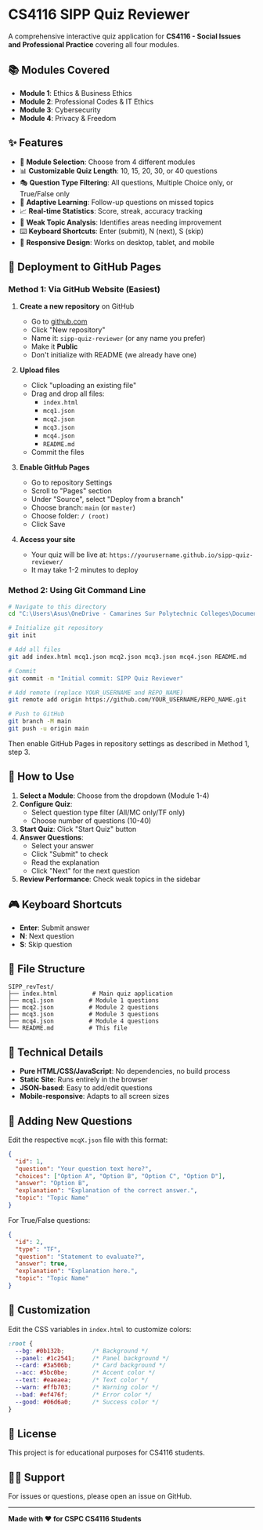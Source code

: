 # CS4116 SIPP Quiz Reviewer

A comprehensive interactive quiz application for **CS4116 - Social Issues and Professional Practice** covering all four modules.

## 📚 Modules Covered

- **Module 1**: Ethics & Business Ethics
- **Module 2**: Professional Codes & IT Ethics
- **Module 3**: Cybersecurity
- **Module 4**: Privacy & Freedom

## ✨ Features

- 🎯 **Module Selection**: Choose from 4 different modules
- 📊 **Customizable Quiz Length**: 10, 15, 20, 30, or 40 questions
- 🎭 **Question Type Filtering**: All questions, Multiple Choice only, or True/False only
- 🔄 **Adaptive Learning**: Follow-up questions on missed topics
- 📈 **Real-time Statistics**: Score, streak, accuracy tracking
- 🎯 **Weak Topic Analysis**: Identifies areas needing improvement
- ⌨️ **Keyboard Shortcuts**: Enter (submit), N (next), S (skip)
- 📱 **Responsive Design**: Works on desktop, tablet, and mobile

## 🚀 Deployment to GitHub Pages

### Method 1: Via GitHub Website (Easiest)

1. **Create a new repository** on GitHub
   - Go to [github.com](https://github.com)
   - Click "New repository"
   - Name it: `sipp-quiz-reviewer` (or any name you prefer)
   - Make it **Public**
   - Don't initialize with README (we already have one)

2. **Upload files**
   - Click "uploading an existing file"
   - Drag and drop all files:
     - `index.html`
     - `mcq1.json`
     - `mcq2.json`
     - `mcq3.json`
     - `mcq4.json`
     - `README.md`
   - Commit the files

3. **Enable GitHub Pages**
   - Go to repository Settings
   - Scroll to "Pages" section
   - Under "Source", select "Deploy from a branch"
   - Choose branch: `main` (or `master`)
   - Choose folder: `/ (root)`
   - Click Save

4. **Access your site**
   - Your quiz will be live at: `https://yourusername.github.io/sipp-quiz-reviewer/`
   - It may take 1-2 minutes to deploy

### Method 2: Using Git Command Line

```bash
# Navigate to this directory
cd "C:\Users\Asus\OneDrive - Camarines Sur Polytechnic Colleges\Documents\4thYear\SIPP\Reviewer\SIPP_revTest"

# Initialize git repository
git init

# Add all files
git add index.html mcq1.json mcq2.json mcq3.json mcq4.json README.md

# Commit
git commit -m "Initial commit: SIPP Quiz Reviewer"

# Add remote (replace YOUR_USERNAME and REPO_NAME)
git remote add origin https://github.com/YOUR_USERNAME/REPO_NAME.git

# Push to GitHub
git branch -M main
git push -u origin main
```

Then enable GitHub Pages in repository settings as described in Method 1, step 3.

## 📖 How to Use

1. **Select a Module**: Choose from the dropdown (Module 1-4)
2. **Configure Quiz**:
   - Select question type filter (All/MC only/TF only)
   - Choose number of questions (10-40)
3. **Start Quiz**: Click "Start Quiz" button
4. **Answer Questions**:
   - Select your answer
   - Click "Submit" to check
   - Read the explanation
   - Click "Next" for the next question
5. **Review Performance**: Check weak topics in the sidebar

## 🎮 Keyboard Shortcuts

- **Enter**: Submit answer
- **N**: Next question
- **S**: Skip question

## 📁 File Structure

```
SIPP_revTest/
├── index.html          # Main quiz application
├── mcq1.json          # Module 1 questions
├── mcq2.json          # Module 2 questions
├── mcq3.json          # Module 3 questions
├── mcq4.json          # Module 4 questions
└── README.md          # This file
```

## 🔧 Technical Details

- **Pure HTML/CSS/JavaScript**: No dependencies, no build process
- **Static Site**: Runs entirely in the browser
- **JSON-based**: Easy to add/edit questions
- **Mobile-responsive**: Adapts to all screen sizes

## 📝 Adding New Questions

Edit the respective `mcqX.json` file with this format:

```json
{
  "id": 1,
  "question": "Your question text here?",
  "choices": ["Option A", "Option B", "Option C", "Option D"],
  "answer": "Option B",
  "explanation": "Explanation of the correct answer.",
  "topic": "Topic Name"
}
```

For True/False questions:
```json
{
  "id": 2,
  "type": "TF",
  "question": "Statement to evaluate?",
  "answer": true,
  "explanation": "Explanation here.",
  "topic": "Topic Name"
}
```

## 🎨 Customization

Edit the CSS variables in `index.html` to customize colors:

```css
:root {
  --bg: #0b132b;        /* Background */
  --panel: #1c2541;     /* Panel background */
  --card: #3a506b;      /* Card background */
  --acc: #5bc0be;       /* Accent color */
  --text: #eaeaea;      /* Text color */
  --warn: #ffb703;      /* Warning color */
  --bad: #ef476f;       /* Error color */
  --good: #06d6a0;      /* Success color */
}
```

## 📄 License

This project is for educational purposes for CS4116 students.

## 👨‍💻 Support

For issues or questions, please open an issue on GitHub.

---

**Made with ❤️ for CSPC CS4116 Students**
